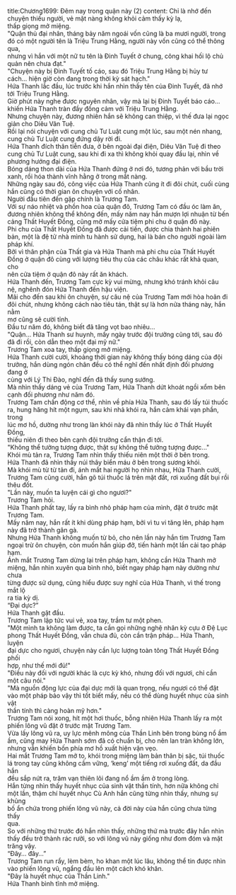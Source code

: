 title:Chương1699: Đêm nay trong quận này (2)
content:
Chỉ là nhớ đến chuyện thiếu người, vẻ mặt nàng không khỏi cảm thấy kỳ lạ,<br>thấp giọng mở miệng.<br>"Quận thủ đại nhân, tháng bảy năm ngoái vốn cũng là ba mươi người, trong<br>đó có một người tên là Triệu Trung Hằng, người này vốn cũng có thể thông qua,<br>nhưng vì hắn với một nữ tu tên là Đinh Tuyết ở chung, công khai hối lộ chủ<br>quản nên chưa đạt."<br>"Chuyện này bị Đinh Tuyết tố cáo, sau đó Triệu Trung Hằng bị hủy tư<br>cách... hiện giờ còn đang trong thời kỳ sát hạch."<br>Hứa Thanh lắc đầu, lúc trước khi hắn nhìn thấy tên của Đinh Tuyết, đã nhớ<br>tới Triệu Trung Hằng.<br>Giờ phút này nghe được nguyên nhân, vậy mà lại bị Đinh Tuyết báo cáo...<br>khiến Hứa Thanh tràn đầy đồng cảm với Triệu Trung Hằng.<br>Nhưng chuyện này, đương nhiên hắn sẽ không can thiệp, vì thế đưa lại ngọc<br>giản cho Diêu Vân Tuệ.<br>Rồi lại nói chuyện với cung chủ Tư Luật cung một lúc, sau một nén nhang,<br>cung chủ Tư Luật cung đứng dậy rời đi.<br>Hứa Thanh đích thân tiễn đưa, ở bên ngoài đại điện, Diêu Vân Tuệ đi theo<br>cung chủ Tư Luật cung, sau khi đi xa thì không khỏi quay đầu lại, nhìn về<br>phương hướng đại điện.<br>Bóng dáng thon dài của Hứa Thanh đứng ở nơi đó, tương phản với bầu trời<br>xanh, rồi hóa thành vĩnh hằng ở trong mắt nàng.<br>Những ngày sau đó, công việc của Hứa Thanh cũng ít đi đôi chút, cuối cùng<br>hắn cũng có thời gian ôn chuyện với cố nhân.<br>Người đầu tiên đến gặp chính là Trương Tam.<br>Với sự náo nhiệt và phồn hoa của quận đô, Trương Tam có đầu óc làm ăn,<br>đương nhiên không thể không đến, mấy năm nay hắn mượn lợi nhuận từ bến<br>cảng Thất Huyết Đồng, cũng mở mấy cửa tiệm phi chu ở quận đô này.<br>Phi chu của Thất Huyết Đồng đã được cải tiến, được chia thành hai phiên<br>bản, một là đệ tử nhà mình tu hành sử dụng, hai là bán cho người ngoài làm<br>pháp khí.<br>Bởi vì thân phận của Thất gia và Hứa Thanh mà phi chu của Thất Huyết<br>Đồng ở quận đô cùng với lượng tiêu thụ của các châu khác rất khả quan, cho<br>nên cửa tiệm ở quận đô này rất ăn khách.<br>Hứa Thanh đến, Trương Tam cực kỳ vui mừng, nhưng khó tránh khỏi câu<br>nệ, nghênh đón Hứa Thanh đến hậu viện.<br>Mãi cho đến sau khi ôn chuyện, sự câu nệ của Trương Tam mới hòa hoãn đi<br>đôi chút, nhưng không cách nào tiêu tán, thật sự là hơn nửa tháng này, hắn nằm<br>mơ cũng sẽ cười tỉnh.<br>Đầu tư năm đó, không biết đã tăng vọt bao nhiêu...<br>"Quận... Hứa Thanh sư huynh, mấy ngày trước đội trưởng cũng tới, sau đó<br>đã đi rồi, còn dẫn theo một đại mỹ nữ."<br>Trương Tam xoa tay, thấp giọng mở miệng.<br>Hứa Thanh cười cười, khoảng thời gian này không thấy bóng dáng của đội<br>trưởng, hắn dùng ngón chân đều có thể nghĩ đến nhất định đối phương đang ở<br>cùng với Lý Thi Đào, nghĩ đến đã thấy sung sướng.<br>Mà nhìn thấy dáng vẻ của Trương Tam, Hứa Thanh dứt khoát ngồi xổm bên<br>cạnh đối phương như năm đó.<br>Trương Tam chấn động cơ thể, nhìn về phía Hứa Thanh, sau đó lấy túi thuốc<br>ra, hung hăng hít một ngụm, sau khi nhả khói ra, hắn cảm khái vạn phần, trong<br>lúc mơ hồ, dường như trong làn khói này đã nhìn thấy lúc ở Thất Huyết Đồng,<br>thiếu niên đi theo bên cạnh đội trưởng cẩn thận đi tới.<br>"Không thể tưởng tượng được, thật sự không thể tưởng tượng được..."<br>Khói mù tản ra, Trương Tam nhìn thấy thiếu niên một thời ở bên trong.<br>Hứa Thanh đã nhìn thấy núi thây biển máu ở bên trong sương khói.<br>Mà khói mù từ từ tản đi, ánh mắt hai người họ nhìn nhau, Hứa Thanh cười,<br>Trương Tam cũng cười, hắn gõ túi thuốc lá trên mặt đất, rơi xuống đất bụi rồi<br>thêu đốt.<br>"Lần này, muốn ta luyện cái gì cho ngươi?"<br>Trương Tam hỏi.<br>Hứa Thanh phất tay, lấy ra bình nhỏ pháp hạm của mình, đặt ở trước mặt<br>Trương Tam.<br>Mấy năm nay, hắn rất ít khi dùng pháp hạm, bởi vì tu vi tăng lên, pháp hạm<br>này đã trở thành gân gà.<br>Nhưng Hứa Thanh không muốn từ bỏ, cho nên lần này hắn tìm Trương Tam<br>ngoại trừ ôn chuyện, còn muốn hắn giúp đỡ, tiến hành một lần cải tạo pháp<br>hạm.<br>Ánh mắt Trương Tam dừng lại trên pháp hạm, không cần Hứa Thanh mở<br>miệng, hắn nhìn xuyên qua bình nhỏ, biết ngay pháp hạm này dường như chưa<br>từng được sử dụng, cũng hiểu được suy nghĩ của Hứa Thanh, vì thế trong mắt lộ<br>ra tia kỳ dị.<br>“Đại dực?”<br>Hứa Thanh gật đầu.<br>Trương Tam lập tức vui vẻ, xoa tay, trầm tư một phen.<br>"Một mình ta không làm được, ta cần gọi những nghệ nhân kỳ cựu ở Đệ Lục<br>phong Thất Huyết Đồng, vẫn chưa đủ, còn cần trận pháp... Hứa Thanh, luyện<br>đại dực cho ngươi, chuyện này cần lực lượng toàn tông Thất Huyết Đồng phối<br>hợp, như thế mới đủ!"<br>"Điều này đối với người khác là cực kỳ khó, nhưng đối với ngươi, chỉ cần<br>một câu nói."<br>"Mà nguồn động lực của đại dực mới là quan trọng, nếu ngươi có thể đặt<br>vào một pháp bảo vậy thì tốt biết mấy, nếu có thể dùng huyết nhục của sinh vật<br>thần tính thì càng hoàn mỹ hơn."<br>Trương Tam nói xong, hít một hơi thuốc, bỗng nhiên Hứa Thanh lấy ra một<br>phiến lông vũ đặt ở trước mặt Trương Tam.<br>Vừa lấy lông vũ ra, uy lực mênh mông của Thần Linh bên trong bùng nổ ầm<br>ầm, cũng may Hứa Thanh sớm đã có chuẩn bị, cho nên lan tràn không lớn,<br>nhưng vẫn khiến bốn phía mơ hồ xuất hiện vặn vẹo.<br>Hai mắt Trương Tam mở to, khói trong miệng làm bản thân bị sặc, túi thuốc<br>lá trong tay cũng không cầm vững, ‘keng’ một tiếng rơi xuống đất, da đầu hắn<br>đều sắp nứt ra, trăm vạn thiên lôi đang nổ ầm ầm ở trong lòng.<br>Hắn từng nhìn thấy huyết nhục của sinh vật thần tính, hơn nữa không chỉ<br>một lần, thậm chí huyết nhục Cù Anh hắn cũng từng nhìn thấy, nhưng sự khủng<br>bố ẩn chứa trong phiến lông vũ này, cả đời này của hắn cũng chưa từng thấy<br>qua.<br>So với những thứ trước đó hắn nhìn thấy, những thứ mà trước đây hắn nhìn<br>thấy đều trở thành rác rưởi, so với lông vũ này giống như đom đóm và mặt<br>trăng vậy.<br>“Đây… đây…”<br>Trương Tam run rẩy, lèm bèm, ho khan một lúc lâu, không thể tin được nhìn<br>vào phiến lông vũ, ngẩng đầu lên một cách khó khăn.<br>"Đây là huyết nhục của Thần Linh."<br>Hứa Thanh bình tĩnh mở miệng.